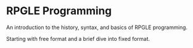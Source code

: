 # RPGLE Programming

An introduction to the history, syntax, and basics of RPGLE programming.

Starting with free format and a brief dive into fixed format.

